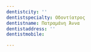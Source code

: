 ```yaml
---
dentistcity: ''
dentistspecialty: Οδοντίατρος
dentistname: Πατραμάνη Άννα
dentistaddress: ''
dentistmobile: 

---
```

